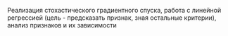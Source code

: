 Реализация стохастического градиентного спуска, работа с линейной регрессией (цель - предсказать
признак, зная остальные критерии), анализ признаков и их зависимости 

